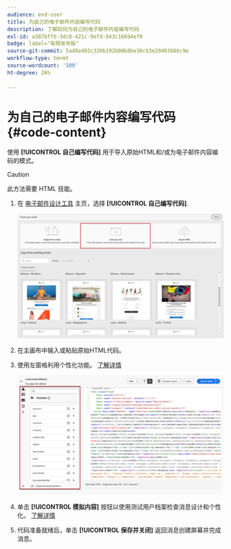 ```yaml
---
audience: end-user
title: 为自己的电子邮件内容编写代码
description: 了解如何为自己的电子邮件内容编写代码
exl-id: a387bff6-3dc8-421c-9efd-043c16694ef0
badge: label="有限发布版"
source-git-commit: 5ad8e402c330b192b00b8be36cb3e29403666c9e
workflow-type: tm+mt
source-wordcount: '109'
ht-degree: 26%

---
```


# 为自己的电子邮件内容编写代码 {#code-content}

使用 **[!UICONTROL 自己编写代码]** 用于导入原始HTML和/或为电子邮件内容编码的模式。

>[!CAUTION]
>
>此方法需要 HTML 技能。

1. 在 [电子邮件设计工具](get-started-email-designer.md) 主页，选择 **[!UICONTROL 自己编写代码]**.

   ![](assets/code-your-own.png)

1. 在主画布中输入或粘贴原始HTML代码。

1. 使用左窗格利用个性化功能。 [了解详情](../personalization/gs-personalization.md)

   ![](assets/code-editor-personalization.png)

1. 单击 **[!UICONTROL 模拟内容]** 按钮以使用测试用户档案检查消息设计和个性化。 [了解详情](../preview-test/preview-test.md)

1. 代码准备就绪后，单击 **[!UICONTROL 保存并关闭]** 返回消息创建屏幕并完成消息。
